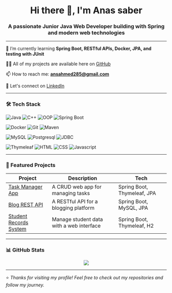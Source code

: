 <h1 align="center">Hi there 👋, I'm Anas saber</h1>
<h3 align="center">A passionate Junior Java Web Developer building with Spring and modern web technologies</h3>

---

🌱 I’m currently learning **Spring Boot, RESTful APIs, Docker, JPA, and testing with JUnit**

👨‍💻 All of my projects are available here on [GitHub](https://github.com/Anss1?tab=repositories)

📫 How to reach me: **ansahmed285@gmail.com**

💼 Let's connect on [LinkedIn](https://linkedin.com/in/anas-saber-30a52120b)

---

### 🛠️ Tech Stack

![Java](https://img.shields.io/badge/-Java-007396?style=flat-square&logo=java)
![C++](https://img.shields.io/badge/-C++-00599C?style=flat-square&logo=c%2B%2B)
![OOP](https://img.shields.io/badge/-Object%20Oriented%20Programming-7952B3?style=flat-square)
![Spring Boot](https://img.shields.io/badge/-SpringBoot-6DB33F?style=flat-square&logo=spring-boot)

![Docker](https://img.shields.io/badge/-Docker-F05032?style=flat-square&logo=docker)
![Git](https://img.shields.io/badge/-Git-F05032?style=flat-square&logo=git)
![Maven](https://img.shields.io/badge/-Maven-C71A36?style=flat-square&logo=apache-maven)

![MySQL](https://img.shields.io/badge/-MySQL-4479A1?style=flat-square&logo=mysql)
![Postgresql](https://img.shields.io/badge/-Postgresql-336791?style=flat-square&logo=postgresql)
![JDBC](https://img.shields.io/badge/-JDBC-007396?style=flat-square&logo=java)

![Thymeleaf](https://img.shields.io/badge/-Thymeleaf-005F0F?style=flat-square&logo=thymeleaf)
![HTML](https://img.shields.io/badge/-HTML-E34F26?style=flat-square&logo=html5)
![CSS](https://img.shields.io/badge/-CSS-1572B6?style=flat-square&logo=css3)
![Javascript](https://img.shields.io/badge/-Javascript-E34F26?style=flat-square&logo=javascript)

---

### 📂 Featured Projects

| Project | Description | Tech |
|--------|-------------|------|
| [Task Manager App](https://github.com/Anss1/task-manager-app) | A CRUD web app for managing tasks | Spring Boot, Thymeleaf, JPA |
| [Blog REST API](https://github.com/Anss1/spring_blog) | A RESTful API for a blogging platform | Spring Boot, MySQL, JPA |
| [Student Records System](https://github.com/Anss1/student-system) | Manage student data with a web interface | Spring Boot, Thymeleaf, H2 |

---

### 📊 GitHub Stats

<p align="center">
  <img src="https://github-readme-stats.vercel.app/api/top-langs/?username=Anss1&layout=compact&theme=radical" />
</p>

---

⭐️ _Thanks for visiting my profile! Feel free to check out my repositories and follow my journey._

